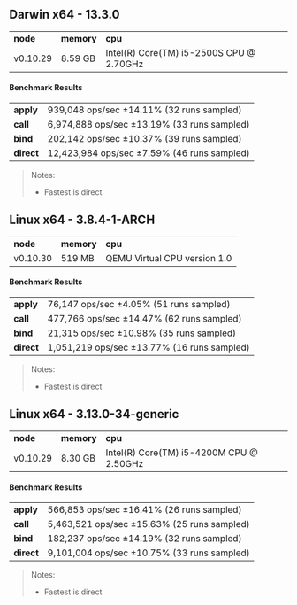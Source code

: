 Darwin x64 - 13.3.0
-----

<table><tr><td><b>node</b></td><td><b>memory</b></td><td><b>cpu</b></td></tr><tr><td>v0.10.29</td><td>8.59 GB</td><td>Intel(R) Core(TM) i5-2500S CPU @ 2.70GHz</td></tr></table>

#### Benchmark Results ####

<table><tr><td><b>apply</b></td><td>939,048 ops/sec ±14.11% (32 runs sampled)</td></tr><tr><td><b>call</b></td><td>6,974,888 ops/sec ±13.19% (33 runs sampled)</td></tr><tr><td><b>bind</b></td><td>202,142 ops/sec ±10.37% (39 runs sampled)</td></tr><tr><td><b>direct</b></td><td>12,423,984 ops/sec ±7.59% (46 runs sampled)</td></tr></table>

> Notes:
> - Fastest is direct

Linux x64 - 3.8.4-1-ARCH
-----

<table><tr><td><b>node</b></td><td><b>memory</b></td><td><b>cpu</b></td></tr><tr><td>v0.10.30</td><td>519 MB</td><td>QEMU Virtual CPU version 1.0</td></tr></table>

#### Benchmark Results ####

<table><tr><td><b>apply</b></td><td>76,147 ops/sec ±4.05% (51 runs sampled)</td></tr><tr><td><b>call</b></td><td>477,766 ops/sec ±14.47% (62 runs sampled)</td></tr><tr><td><b>bind</b></td><td>21,315 ops/sec ±10.98% (35 runs sampled)</td></tr><tr><td><b>direct</b></td><td>1,051,219 ops/sec ±13.77% (16 runs sampled)</td></tr></table>

> Notes:
> - Fastest is direct

Linux x64 - 3.13.0-34-generic
-----

<table><tr><td><b>node</b></td><td><b>memory</b></td><td><b>cpu</b></td></tr><tr><td>v0.10.29</td><td>8.30 GB</td><td>Intel(R) Core(TM) i5-4200M CPU @ 2.50GHz</td></tr></table>

#### Benchmark Results ####

<table><tr><td><b>apply</b></td><td>566,853 ops/sec ±16.41% (26 runs sampled)</td></tr><tr><td><b>call</b></td><td>5,463,521 ops/sec ±15.63% (25 runs sampled)</td></tr><tr><td><b>bind</b></td><td>182,237 ops/sec ±14.19% (32 runs sampled)</td></tr><tr><td><b>direct</b></td><td>9,101,004 ops/sec ±10.75% (33 runs sampled)</td></tr></table>

> Notes:
> - Fastest is direct

